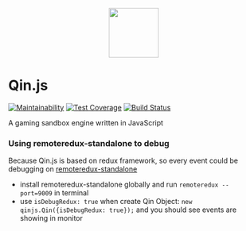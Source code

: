 <p align="center"><img height="100px" width="100px" src="https://raw.githubusercontent.com/TyrealGray/Qin.js/master/qin.png"></p>

# Qin.js
[![Maintainability](https://api.codeclimate.com/v1/badges/1821d05332d3649f6a02/maintainability)](https://codeclimate.com/github/TyrealGray/Qin.js/maintainability)
[![Test Coverage](https://api.codeclimate.com/v1/badges/1821d05332d3649f6a02/test_coverage)](https://codeclimate.com/github/TyrealGray/Qin.js/test_coverage)
[![Build Status](https://travis-ci.com/TyrealGray/Qin.js.svg?branch=master)](https://travis-ci.com/TyrealGray/Qin.js)

A gaming sandbox engine written in JavaScript

### Using remoteredux-standalone to debug
Because Qin.js is based on redux framework, so every event could be debugging on [remoteredux-standalone](https://github.com/TyrealGray/remoteredux-standalone)
* install remoteredux-standalone globally and run `remoteredux --port=9009` in terminal
* use `isDebugRedux: true` when create Qin Object: `new qinjs.Qin({isDebugRedux: true});` and you should see events are showing in monitor 
